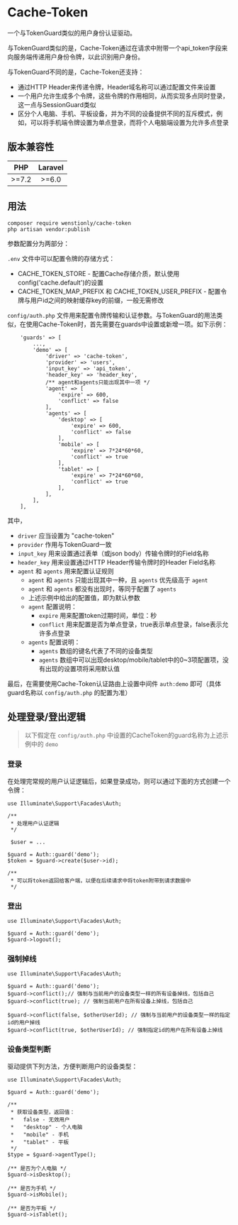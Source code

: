 # Cache-Token

一个与TokenGuard类似的用户身份认证驱动。

与TokenGuard类似的是，Cache-Token通过在请求中附带一个api_token字段来向服务端传递用户身份令牌，以此识别用户身份。

与TokenGuard不同的是，Cache-Token还支持：

* 通过HTTP Header来传递令牌，Header域名称可以通过配置文件来设置
* 一个用户允许生成多个令牌，这些令牌的作用相同，从而实现多点同时登录，这一点与SessionGuard类似
* 区分个人电脑、手机、平板设备，并为不同的设备提供不同的互斥模式，例如，可以将手机端令牌设置为单点登录，而将个人电脑端设置为允许多点登录


## 版本兼容性

| PHP     | Laravel|
|:-------:|:-------:|
| >=7.2 | >=6.0  |

## 用法

```
composer require wenstionly/cache-token
php artisan vendor:publish
```

参数配置分为两部分：

```.env``` 文件中可以配置令牌的存储方式：

* CACHE_TOKEN_STORE - 配置Cache存储介质，默认使用config('cache.default')的设置
* CACHE_TOKEN_MAP_PREFIX 和 CACHE_TOKEN_USER_PREFIX - 配置令牌与用户id之间的映射缓存key的前缀，一般无需修改

```config/auth.php``` 文件用来配置令牌传输和认证参数。与TokenGuard的用法类似，在使用Cache-Token时，首先需要在guards中设置或新增一项。如下示例：

```
    'guards' => [
        ...,
        'demo' => [
            'driver' => 'cache-token',
            'provider' => 'users',
            'input_key' => 'api_token',
            'header_key' => 'header_key',
            /** agent和agents只能出现其中一项 */
            'agent' => [
                'expire' => 600,
                'conflict' => false
            ],
            'agents' => [
                'desktop' => [
                    'expire' => 600,
                    'conflict' => false
                ],
                'mobile' => [
                    'expire' => 7*24*60*60,
                    'conflict' => true
                ],
                'tablet' => [
                    'expire' => 7*24*60*60,
                    'conflict' => true
                ],
            ],
        ],
    ],
```

其中，

* ```driver``` 应当设置为 "cache-token"
* ```provider``` 作用与TokenGuard一致
* ```input_key``` 用来设置通过表单（或json body）传输令牌时的Field名称
* ```header_key``` 用来设置通过HTTP Header传输令牌时的Header Field名称
* ```agent``` 和 ```agents``` 用来配置认证规则
    * ```agent``` 和 ```agents``` 只能出现其中一种，且 ```agents``` 优先级高于 ```agent```
    * ```agent``` 和 ```agents``` 都没有出现时，等同于配置了 ```agents```
    * 上述示例中给出的配置值，即为默认参数
    * ```agent``` 配置说明：
        *  ```expire``` 用来配置token过期时间，单位：秒
        * ```conflict``` 用来配置是否为单点登录，true表示单点登录，false表示允许多点登录
    * ```agents``` 配置说明：
        * ```agents``` 数组的键名代表了不同的设备类型
        * ```agents``` 数组中可以出现desktop/mobile/tablet中的0~3项配置项，没有出现的设置项将采用默认值

最后，在需要使用Cache-Token认证路由上设置中间件 ```auth:demo``` 即可（具体guard名称以 ```config/auth.php``` 的配置为准）

## 处理登录/登出逻辑

> 以下假定在 ```config/auth.php``` 中设置的CacheToken的guard名称为上述示例中的 ```demo```

### 登录

在处理完常规的用户认证逻辑后，如果登录成功，则可以通过下面的方式创建一个令牌：

```
use Illuminate\Support\Facades\Auth;

/**
 * 处理用户认证逻辑
 */
 
 $user = ...

$guard = Auth::guard('demo');
$token = $guard->create($user->id);

/**
 * 可以将token返回给客户端，以便在后续请求中将token附带到请求数据中
 */
```

### 登出

```
use Illuminate\Support\Facades\Auth;

$guard = Auth::guard('demo');
$guard->logout();

```

### 强制掉线

```
use Illuminate\Support\Facades\Auth;

$guard = Auth::guard('demo');
$guard->conflict();// 强制与当前用户的设备类型一样的所有设备掉线，包括自己
$guard->conflict(true); // 强制当前用户在所有设备上掉线，包括自己

$guard->conflict(false, $otherUserId); // 强制与当前用户的设备类型一样的指定id的用户掉线
$guard->conflict(true, $otherUserId); // 强制指定id的用户在所有设备上掉线

```

### 设备类型判断

驱动提供下列方法，方便判断用户的设备类型：

```
use Illuminate\Support\Facades\Auth;

$guard = Auth::guard('demo');

/**
 * 获取设备类型，返回值：
 *   false - 无效用户
 *   "desktop" - 个人电脑
 *   "mobile" - 手机
 *   "tablet" - 平板
 */
$type = $guard->agentType();

/** 是否为个人电脑 */
$guard->isDesktop();

/** 是否为手机 */
$guard->isMobile();

/** 是否为平板 */
$guard->isTablet();
```
